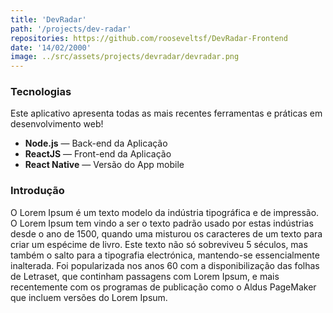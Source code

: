 ```yaml
---
title: 'DevRadar'
path: '/projects/dev-radar'
repositories: https://github.com/rooseveltsf/DevRadar-Frontend
date: '14/02/2000'
image: ../src/assets/projects/devradar/devradar.png
---
```


### Tecnologias

Este aplicativo apresenta todas as mais recentes ferramentas e práticas em desenvolvimento web!

- **Node.js** — Back-end da Aplicação
- **ReactJS** — Front-end da Aplicação
- **React Native** — Versão do App mobile

### Introdução

O Lorem Ipsum é um texto modelo da indústria tipográfica e de
impressão. O Lorem Ipsum tem vindo a ser o texto padrão usado por
estas indústrias desde o ano de 1500, quando uma misturou os
caracteres de um texto para criar um espécime de livro. Este texto
não só sobreviveu 5 séculos, mas também o salto para a tipografia
electrónica, mantendo-se essencialmente inalterada. Foi popularizada
nos anos 60 com a disponibilização das folhas de Letraset, que
continham passagens com Lorem Ipsum, e mais recentemente com os
programas de publicação como o Aldus PageMaker que incluem versões
do Lorem Ipsum.
